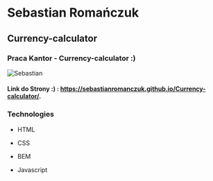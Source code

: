# Sebastian Romańczuk

## Currency-calculator

### Praca Kantor - Currency-calculator :)
![Sebastian](https://i.postimg.cc/jq3LX5bM/Strona.png)

#### Link do Strony :) : https://sebastianromanczuk.github.io/Currency-calculator/.

### Technologies
- HTML

- CSS

- BEM 

- Javascript
